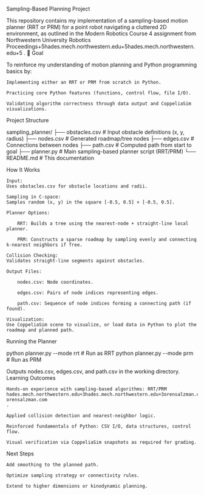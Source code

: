 Sampling-Based Planning Project

This repository contains my implementation of a sampling-based motion planner (RRT or PRM) for a point robot navigating a cluttered 2D environment, as outlined in the Modern Robotics Course 4 assignment from Northwestern University
Robotics Proceedings+5hades.mech.northwestern.edu+5hades.mech.northwestern.edu+5
.
🚀 Goal

To reinforce my understanding of motion planning and Python programming basics by:

    Implementing either an RRT or PRM from scratch in Python.

    Practicing core Python features (functions, control flow, file I/O).

    Validating algorithm correctness through data output and CoppeliaSim visualizations.

Project Structure

sampling_planner/
├── obstacles.csv      # Input obstacle definitions (x, y, radius)
├── nodes.csv          # Generated roadmap/tree nodes
├── edges.csv          # Connections between nodes
├── path.csv           # Computed path from start to goal
├── planner.py         # Main sampling-based planner script (RRT/PRM)
└── README.md          # This documentation

How It Works

    Input:
    Uses obstacles.csv for obstacle locations and radii.

    Sampling in C-space:
    Samples random (x, y) in the square [-0.5, 0.5] × [-0.5, 0.5].

    Planner Options:

        RRT: Builds a tree using the nearest-node + straight-line local planner.

        PRM: Constructs a sparse roadmap by sampling evenly and connecting k-nearest neighbors if free.

    Collision Checking:
    Validates straight-line segments against obstacles.

    Output Files:

        nodes.csv: Node coordinates.

        edges.csv: Pairs of node indices representing edges.

        path.csv: Sequence of node indices forming a connecting path (if found).

    Visualization:
    Use CoppeliaSim scene to visualize, or load data in Python to plot the roadmap and planned path.

Running the Planner

python planner.py --mode rrt     # Run as RRT
python planner.py --mode prm     # Run as PRM

Outputs nodes.csv, edges.csv, and path.csv in the working directory.
Learning Outcomes

    Hands-on experience with sampling-based algorithms: RRT/PRM
    hades.mech.northwestern.edu+3hades.mech.northwestern.edu+3orensalzman.com+3
    orensalzman.com
    .

    Applied collision detection and nearest-neighbor logic.

    Reinforced fundamentals of Python: CSV I/O, data structures, control flow.

    Visual verification via CoppeliaSim snapshots as required for grading.

Next Steps

    Add smoothing to the planned path.

    Optimize sampling strategy or connectivity rules.

    Extend to higher dimensions or kinodynamic planning.